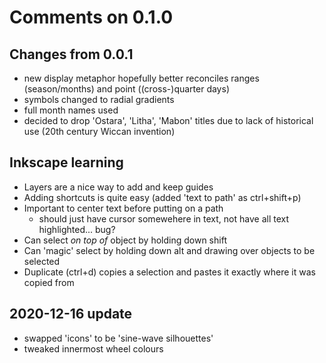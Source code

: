 # Comments on 0.1.0

## Changes from 0.0.1
- new display metaphor hopefully better reconciles ranges (season/months) and point ((cross-)quarter days)
- symbols changed to radial gradients
- full month names used
- decided to drop 'Ostara', 'Litha', 'Mabon' titles due to lack of historical use (20th century Wiccan invention)

## Inkscape learning
- Layers are a nice way to add and keep guides
- Adding shortcuts is quite easy (added 'text to path' as ctrl+shift+p)
- Important to center text before putting on a path
  - should just have cursor somewehere in text, not have all text highlighted... bug?
- Can select _on top of_ object by holding down shift
- Can 'magic' select by holding down alt and drawing over objects to be selected
- Duplicate (ctrl+d) copies a selection and pastes it exactly where it was copied from

## 2020-12-16 update
- swapped 'icons' to be 'sine-wave silhouettes'
- tweaked innermost wheel colours
